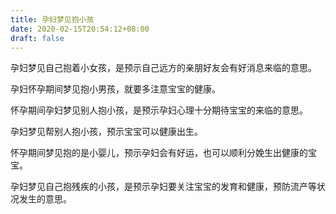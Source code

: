 ```yaml
---
title: 孕妇梦见抱小孩
date: 2020-02-15T20:54:12+08:00
draft: false
---
```


孕妇梦见自己抱着小女孩，是预示自己远方的亲朋好友会有好消息来临的意思。

孕妇怀孕期间梦见抱小男孩，就要多注意宝宝的健康。

怀孕期间孕妇梦见别人抱小孩，是预示孕妇心理十分期待宝宝的来临的意思。

孕妇梦见帮别人抱小孩，预示宝宝可以健康出生。

怀孕期间梦见抱的是小婴儿，预示孕妇会有好运，也可以顺利分娩生出健康的宝宝。

孕妇梦见自己抱残疾的小孩，是预示孕妇要关注宝宝的发育和健康，预防流产等状况发生的意思。
